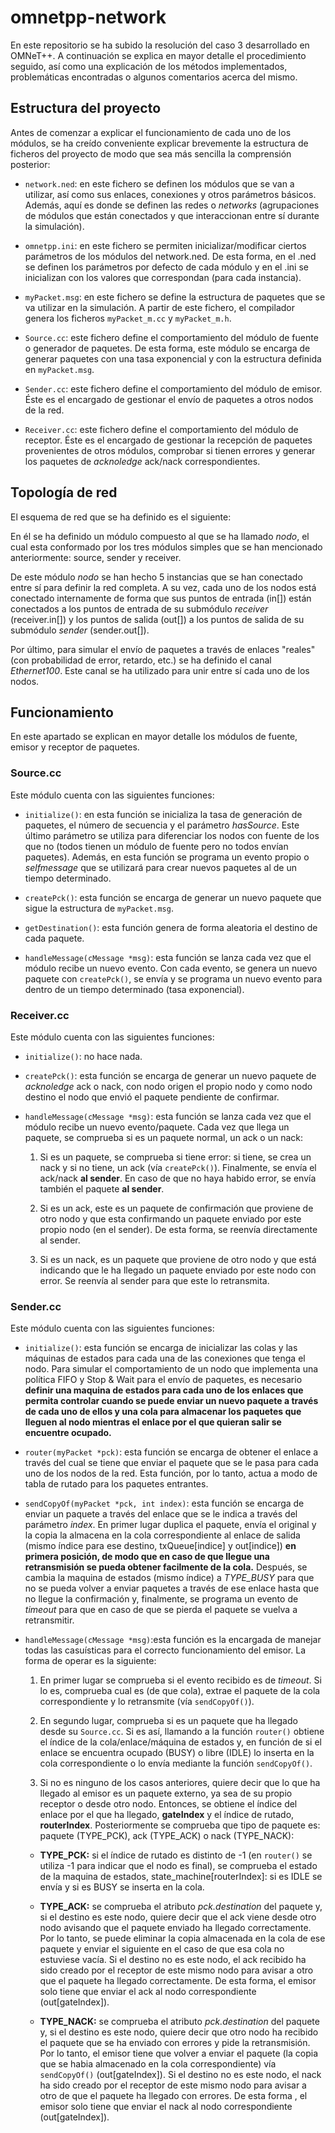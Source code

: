 # omnetpp-network
En este repositorio se ha subido la resolución del caso 3 desarrollado en OMNeT++. A continuación se explica en mayor detalle el procedimiento seguido, así como una explicación de los métodos implementados, problemáticas encontradas o algunos comentarios acerca del mismo.

## Estructura del proyecto
Antes de comenzar a explicar el funcionamiento de cada uno de los módulos, se ha creído conveniente explicar brevemente la estructura de ficheros del proyecto de modo que sea más sencilla la comprensión posterior:

* `network.ned`: en este fichero se definen los módulos que se van a utilizar, así como sus enlaces, conexiones y otros parámetros básicos. Además, aquí es donde se definen las redes o *networks* (agrupaciones de módulos que están conectados y que interaccionan entre sí durante la simulación).

* `omnetpp.ini`: en este fichero se permiten inicializar/modificar ciertos parámetros de los módulos del network.ned. De esta forma, en el .ned se definen los parámetros por defecto de cada módulo y en el .ini se inicializan con los valores que correspondan (para cada instancia). 

* `myPacket.msg`: en este fichero se define la estructura de paquetes que se va utilizar en la simulación. A partir de este fichero, el compilador genera los ficheros `myPacket_m.cc` y `myPacket_m.h`.

* `Source.cc`: este fichero define el comportamiento del módulo de fuente o generador de paquetes. De esta forma, este módulo se encarga de generar paquetes con una tasa exponencial y con la estructura definida en `myPacket.msg`.

* `Sender.cc`: este fichero define el comportamiento del módulo de emisor. Éste es el encargado de gestionar el envío de paquetes a otros nodos de la red.

* `Receiver.cc`: este fichero define el comportamiento del módulo de receptor. Éste es el encargado de gestionar la recepción de paquetes provenientes de otros módulos, comprobar si tienen errores y generar los paquetes de *acknoledge* ack/nack correspondientes.

## Topología de red
El esquema de red que se ha definido es el siguiente:


En él se ha definido un módulo compuesto al que se ha llamado *nodo*, el cual esta conformado por los tres módulos simples que se han mencionado anteriormente: source, sender y receiver.

De este módulo *nodo* se han hecho 5 instancias que se han conectado entre sí para definir la red completa. A su vez, cada uno de los nodos está conectado internamente de forma que sus puntos de entrada (in[]) están conectados a los puntos de entrada de su submódulo *receiver* (receiver.in[]) y los puntos de salida (out[]) a los puntos de salida de su submódulo *sender* (sender.out[]).

Por último, para simular el envío de paquetes a través de enlaces "reales" (con probabilidad de error, retardo, etc.) se ha definido el canal *Ethernet100*. Este canal se ha utilizado para unir entre sí cada uno de los nodos.

## Funcionamiento
En este apartado se explican en mayor detalle los módulos de fuente, emisor y receptor de paquetes.
### Source.cc
Este módulo cuenta con las siguientes funciones:
* `initialize()`: en esta función se inicializa la tasa de generación de paquetes, el número de secuencia y el parámetro *hasSource*. Este último parámetro se utiliza para diferenciar los nodos con fuente de los que no (todos tienen un módulo de fuente pero no todos envían paquetes). Además, en esta función se programa un evento propio o *selfmessage* que se utilizará para crear nuevos paquetes al de un tiempo determinado.

* `createPck()`: esta función se encarga de generar un nuevo paquete que sigue la estructura de `myPacket.msg`.

* `getDestination()`: esta función genera de forma aleatoria el destino de cada paquete.

* `handleMessage(cMessage *msg)`: esta función se lanza cada vez que el módulo recibe un nuevo evento. Con cada evento, se genera un nuevo paquete con `createPck()`, se envía y se programa un nuevo evento para dentro de un tiempo determinado (tasa exponencial).

### Receiver.cc
Este módulo cuenta con las siguientes funciones:
* `initialize()`: no hace nada.

* `createPck()`: esta función se encarga de generar un nuevo paquete de *acknoledge* ack o nack, con nodo origen el propio nodo y como nodo destino el nodo que envió el paquete pendiente de confirmar.

* `handleMessage(cMessage *msg)`: esta función se lanza cada vez que el módulo recibe un nuevo evento/paquete. Cada vez que llega un paquete, se comprueba si es un paquete normal, un ack o un nack:

  1. Si es un paquete, se comprueba si tiene error: si tiene, se crea un nack y si no tiene, un ack (vía `createPck()`). Finalmente, se envía el ack/nack **al sender**. En caso de que no haya habido error, se envía también el paquete **al sender**.

  2. Si es un ack, este es un paquete de confirmación que proviene de otro nodo y que esta confirmando un paquete enviado por este propio nodo (en el sender). De esta forma, se reenvía directamente al sender.

  3. Si es un nack, es un paquete que proviene de otro nodo y que está indicando que le ha llegado un paquete enviado por este nodo con error. Se reenvía al sender para que este lo retransmita.

### Sender.cc
Este módulo cuenta con las siguientes funciones:
* `initialize()`: esta función se encarga de inicializar las colas y las máquinas de estados para cada una de las conexiones que tenga el nodo. Para simular el comportamiento de un nodo que implementa una política FIFO y Stop & Wait para el envío de paquetes, es necesario **definir una maquina de estados para cada uno de los enlaces que permita controlar cuando se puede enviar un nuevo paquete a través de cada uno de ellos y una cola para almacenar los paquetes que lleguen al nodo mientras el enlace por el que quieran salir se encuentre ocupado.**

* `router(myPacket *pck)`: esta función se encarga de obtener el enlace a través del cual se tiene que enviar el paquete que se le pasa para cada uno de los nodos de la red. Esta función, por lo tanto, actua a modo de tabla de rutado para los paquetes entrantes.

* `sendCopyOf(myPacket *pck, int index)`: esta función se encarga de enviar un paquete a través del enlace que se le indica a través del parámetro *index*. En primer lugar duplica el paquete, envía el original y la copia la almacena en la cola correspondiente al enlace de salida (mismo índice para ese destino, txQueue[indice] y out[indice]) **en primera posición, de modo que en caso de que llegue una retransmisión se pueda obtener facilmente de la cola.** Después, se cambia la maquina de estados (mismo índice) a *TYPE_BUSY* para que no se pueda volver a enviar paquetes a través de ese enlace hasta que no llegue la confirmación y, finalmente, se programa un evento de *timeout* para que en caso de que se pierda el paquete se vuelva a retransmitir.

* `handleMessage(cMessage *msg)`:esta función es la encargada de manejar todas las casuísticas para el correcto funcionamiento del emisor. La forma de operar es la siguiente:

  1. En primer lugar se comprueba si el evento recibido es de *timeout*. Si lo es, comprueba cual es (de que cola), extrae el paquete de la cola correspondiente y lo retransmite (vía `sendCopyOf()`).

  2. En segundo lugar, comprueba si es un paquete que ha llegado desde su `Source.cc`. Si es así, llamando a la función `router()` obtiene el índice de la cola/enlace/máquina de estados y, en función de si el enlace se encuentra ocupado (BUSY) o libre (IDLE) lo inserta en la cola correspondiente o lo envía mediante la función `sendCopyOf()`.

  3. Si no es ninguno de los casos anteriores, quiere decir que lo que ha llegado al emisor es un paquete externo, ya sea de su propio receptor o desde otro nodo. Entonces, se obtiene el índice del enlace por el que ha llegado, **gateIndex** y el índice de rutado, **routerIndex**. Posteriormente se comprueba que tipo de paquete es: paquete (TYPE_PCK), ack (TYPE_ACK) o nack (TYPE_NACK):

    * **TYPE_PCK:** si el índice de rutado es distinto de -1 (en `router()` se utiliza -1 para indicar que el nodo es final), se comprueba el estado de la maquina de estados, state_machine[routerIndex]: si es IDLE se envía y si es BUSY se inserta en la cola.
    
    * **TYPE_ACK:** se comprueba el atributo *pck.destination* del paquete y, si el destino es este nodo, quiere decir que el ack viene desde otro nodo avisando que el paquete enviado ha llegado correctamente. Por lo tanto, se puede eliminar la copia almacenada en la cola de ese paquete y enviar el siguiente en el caso de que esa cola no estuviese vacía. Si el destino no es este nodo, el ack recibido ha sido creado por el receptor de este mismo nodo para avisar a otro que el paquete ha llegado correctamente. De esta forma, el emisor solo tiene que enviar el ack al nodo correspondiente (out[gateIndex]).
  
    * **TYPE_NACK:** se comprueba el atributo *pck.destination* del paquete y, si el destino es este nodo, quiere decir que otro nodo ha recibido el paquete que se ha enviado con errores y pide la retransmisión. Por lo tanto, el emisor tiene que volver a enviar el paquete (la copia que se habia almacenado en la cola correspondiente) vía `sendCopyOf()` (out[gateIndex]). Si el destino no es este nodo, el nack ha sido creado por el receptor de este mismo nodo para avisar a otro de que el paquete ha llegado con errores. De esta forma , el emisor solo tiene que enviar el nack al nodo correspondiente (out[gateIndex]).

